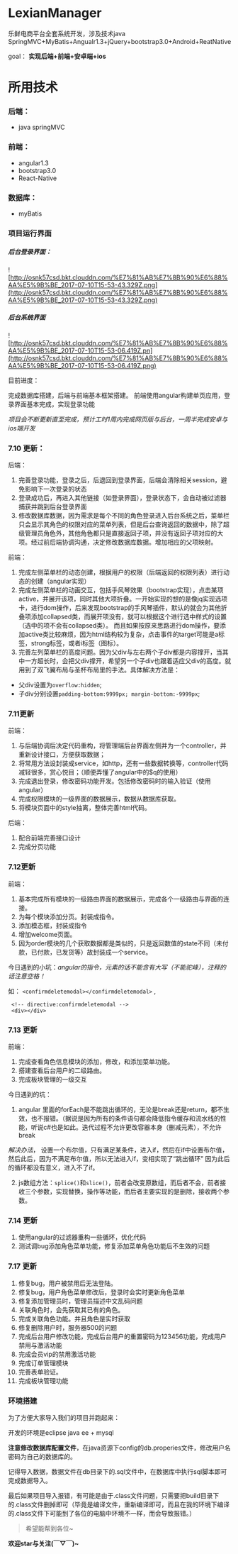 # LexianManager
乐鲜电商平台全套系统开发，涉及技术java SpringMVC+MyBatis+Angualr1.3+jQuery+bootstrap3.0+Android+ReatNative

goal： **实现后端+前端+安卓端+ios**

# 所用技术

### 后端：

* java springMVC

### 前端：

* angular1.3
* bootstrap3.0
* React-Native

### 数据库：

* myBatis

### 项目运行界面

##### 后台登录界面：

![http://osnk57csd.bkt.clouddn.com/%E7%81%AB%E7%8B%90%E6%88%AA%E5%9B%BE_2017-07-10T15-53-43.329Z.png](http://osnk57csd.bkt.clouddn.com/%E7%81%AB%E7%8B%90%E6%88%AA%E5%9B%BE_2017-07-10T15-53-43.329Z.png)

##### 后台系统界面

![http://osnk57csd.bkt.clouddn.com/%E7%81%AB%E7%8B%90%E6%88%AA%E5%9B%BE_2017-07-10T15-53-06.419Z.pn](http://osnk57csd.bkt.clouddn.com/%E7%81%AB%E7%8B%90%E6%88%AA%E5%9B%BE_2017-07-10T15-53-06.419Z.png)


目前进度：

  完成数据库搭建，后端与前端基本框架搭建。 前端使用angular构建单页应用，登录界面基本完成，实现登录功能
  
  *项目会不断更新直至完成，预计工时1周内完成网页版与后台，一周半完成安卓与ios端开发*

### 7.10 更新：

后端：

1. 完善登录功能，登录之后，后退回到登录界面，后端会清除相关session，避免影响下一次登录的状态
2. 登录成功后，再进入其他链接（如登录界面），登录状态下，会自动被过滤器捕获并跳到后台登录界面
3. 修改数据库数据，因为需求是每个不同的角色登录进入后台系统之后，菜单栏只会显示其角色的权限对应的菜单列表，但是后台查询返回的数据中，除了超级管理员角色外，其他角色都只是直接返回子项，并没有返回子项对应的大项。经过前后端协调沟通，决定修改数据库数据。增加相应的父项映射。

前端：

1. 完成左侧菜单栏的动态创建，根据用户的权限（后端返回的权限列表）进行动态的创建（angular实现）
2. 完成左侧菜单栏的动画交互，包括手风琴效果（bootstrap实现），点击某项active，并展开该项，同时其他大项折叠。一开始实现的想的是像jq实现选项卡，进行dom操作，后来发现bootstrap的手风琴插件，默认的就会为其他折叠项添加collapsed类，而展开项没有，就可以根据这个进行选中样式的设置（选中的项不会有collapsed类）。 而且如果按原来思路进行dom操作，要添加active类比较麻烦，因为html结构较为复杂，点击事件的target可能是a标签，strong标签，或者i标签（图标）。
3. 完善左列菜单栏的高度问题。因为父div与左右两个子div都是内容撑开，当其中一方超长时，会把父div撑开，希望另一个子div也跟着适应父div的高度。就用到了双飞翼布局与圣杯布局里的手法。具体解决方法是：

* 父div设置为`overflow:hidden`;
* 子div分别设置`padding-bottom:9999px; margin-bottom:-9999px`;

### 7.11更新

前端：

1. 与后端协调后决定代码重构，将管理端后台界面左侧并为一个controller，并重新设计接口，方便获取数据；
2. 将常用方法设封装成service，如http，还有一些数据转换等，controller代码减轻很多，赏心悦目；（顺便弄懂了angular中的$q的使用）
3. 完成退出登录，修改密码功能开发。包括修改密码时的输入验证（使用angular）
4. 完成权限模块的一级界面的数据展示，数据从数据库获取。
5. 将模块页面中的style抽离，整体完善html代码。

后端：

1. 配合前端完善接口设计
2. 完成分页功能

### 7.12更新

前端： 

1. 基本完成所有模块的一级路由界面的数据展示，完成各个一级路由与界面的连接。
2. 为每个模块添加分页。封装成指令。
3. 添加模态框，封装成指令
4. 增加welcome页面。
5. 因为order模块的几个获取数据都是类似的，只是返回数值的state不同（未付款，已付款，已发货等）故封装成一个service。

今日遇到的小坑：*angular的指令，元素的话不能含有大写（不能驼峰），注释的话注意空格！*

如： `<confirmdeletemodal></confirmdeletemodal>` , 

     <!-- directive:confirmdeletemodal -->
     <div></div>

### 7.13 更新

前端：

1. 完成查看角色信息模块的添加，修改，和添加菜单功能。
2. 搭建查看后台用户的二级路由。
3. 完成板块管理的一级交互

今日遇到的坑：

1. angular 里面的forEach是不能跳出循环的，无论是break还是return，都不生效，也不报错。（据说是因为所有的条件语句都会降低指令缓存和流水线的性能，听说c#也是如此。迭代过程不允许更改容器本身（删减元素），不允许break

*解决办法*， 设置一个布尔值，只有满足某条件，进入if，然后在if中设置布尔值，然后此后，因为不满足布尔值，所以无法进入if，变相实现了“跳出循环” 因为此后的循环都没有意义，进入不了if。

2. js数组方法：`splice()`和`slice()`，前者会改变原数组，而后者不会，前者接收三个参数，实现替换，操作等功能，而后者主要实现的是删除，接收两个参数。

### 7.14 更新

1. 使用angular的过滤器重构一些循环，优化代码
2. 测试调bug添加角色菜单功能，修复添加菜单角色功能后不生效的问题

### 7.17 更新

1. 修复bug，用户被禁用后无法登陆。
2. 修复bug，用户角色菜单修改后，登录时会实时更新角色菜单
3. 修复添加管理员时，管理员描述中文乱码问题
4. 关联角色时，会先获取其已有的角色。
5. 完成关联角色功能。并且角色是实时获取
7. 修复删除用户时，服务器500的问题
8. 完成后台用户修改功能，完成后台用户的重置密码为123456功能，完成用户禁用与激活功能
9. 完成会员vip的禁用激活功能
10. 完成订单管理模块
11. 完善表单验证。
12. 完成板块管理功能

### 环境搭建

为了方便大家导入我们的项目并跑起来：

开发的环境是eclipse java ee + mysql

**注意修改数据库配置文件**，在java资源下config的db.properies文件，修改用户名密码为自己的数据库的。

记得导入数据，数据文件在db目录下的.sql文件中，在数据库中执行sql脚本即可完成数据导入。

最后如果项目导入报错，有可能是由于.class文件问题，只需要把build目录下的.class文件删掉即可（毕竟是编译文件，重新编译即可，而且在我的环境下编译的.class文件下可能到了各位的电脑中环境不一样，而会导致报错。） 

> 希望能帮到各位~

**欢迎star与关注(￣▽￣)~**
